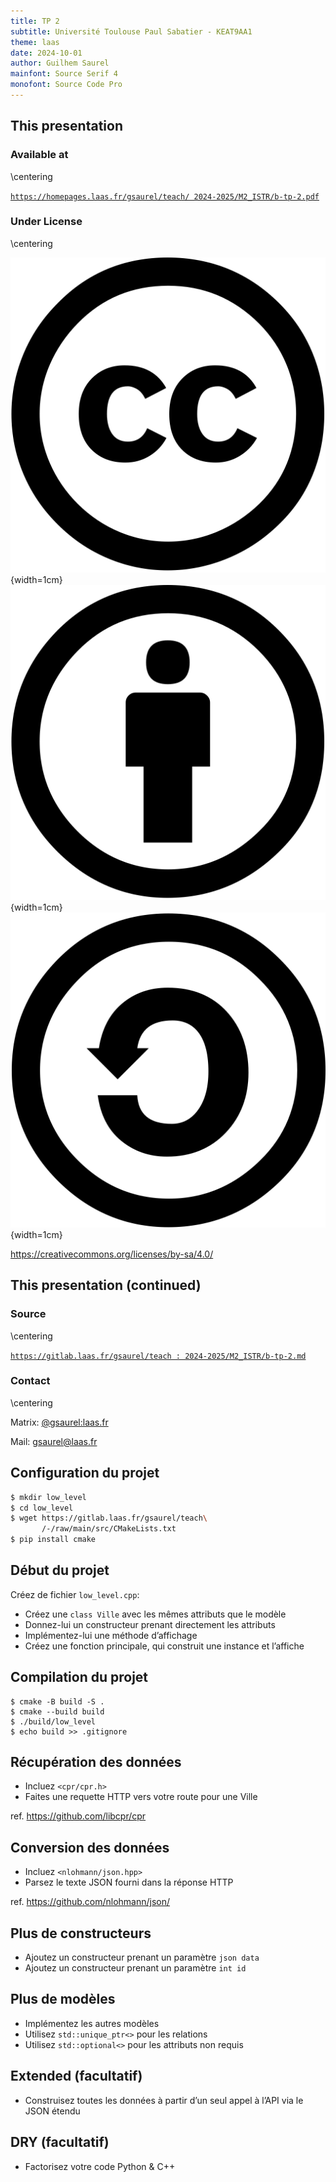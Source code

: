 ```yaml
---
title: TP 2
subtitle: Université Toulouse Paul Sabatier - KEAT9AA1
theme: laas
date: 2024-10-01
author: Guilhem Saurel
mainfont: Source Serif 4
monofont: Source Code Pro
---
```


## This presentation

### Available at

\centering

[`https://homepages.laas.fr/gsaurel/teach/
2024-2025/M2_ISTR/b-tp-2.pdf`](https://homepages.laas.fr/gsaurel/teach/2024-2025/M2_ISTR/b-tp-2.pdf)

### Under License

\centering

![CC](media/cc.png){width=1cm}
![BY](media/by.png){width=1cm}
![SA](media/sa.png){width=1cm}

<https://creativecommons.org/licenses/by-sa/4.0/>

## This presentation (continued)

### Source

\centering

[`https://gitlab.laas.fr/gsaurel/teach :
2024-2025/M2_ISTR/b-tp-2.md`](https://gitlab.laas.fr/gsaurel/teach/-/blob/main/2024-2025/M2_ISTR/b-tp-2.md)

### Contact

\centering

Matrix: [@gsaurel:laas.fr](https://matrix.to/\#/@gsaurel:laas.fr)

Mail: [gsaurel@laas.fr](mailto::gsaurel@laas.fr)

## Configuration du projet

```bash
$ mkdir low_level
$ cd low_level
$ wget https://gitlab.laas.fr/gsaurel/teach\
       /-/raw/main/src/CMakeLists.txt
$ pip install cmake
```

## Début du projet

Créez de fichier `low_level.cpp`:

- Créez une `class Ville` avec les mêmes attributs que le modèle
- Donnez-lui un constructeur prenant directement les attributs
- Implémentez-lui une méthode d’affichage
- Créez une fonction principale, qui construit une instance et l’affiche

## Compilation du projet

```
$ cmake -B build -S .
$ cmake --build build
$ ./build/low_level
$ echo build >> .gitignore
```

## Récupération des données

- Incluez `<cpr/cpr.h>`
- Faites une requette HTTP vers votre route pour une Ville

ref. <https://github.com/libcpr/cpr>

## Conversion des données

- Incluez `<nlohmann/json.hpp>`
- Parsez le texte JSON fourni dans la réponse HTTP

ref. <https://github.com/nlohmann/json/>

## Plus de constructeurs

- Ajoutez un constructeur prenant un paramètre `json data`
- Ajoutez un constructeur prenant un paramètre `int id`

## Plus de modèles

- Implémentez les autres modèles
- Utilisez `std::unique_ptr<>` pour les relations
- Utilisez `std::optional<>` pour les attributs non requis

## Extended (facultatif)

- Construisez toutes les données à partir d’un seul appel à l’API via le JSON étendu

## DRY (facultatif)

- Factorisez votre code Python & C++
